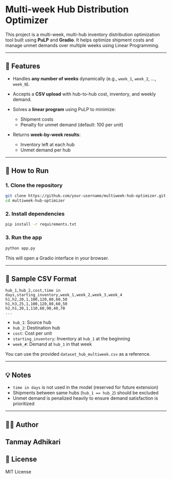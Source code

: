 # Multi-week Hub Distribution Optimizer

This project is a multi-week, multi-hub inventory distribution optimization tool built using **PuLP** and **Gradio**. It helps optimize shipment costs and manage unmet demands over multiple weeks using Linear Programming.

---


## 🚀 Features

* Handles **any number of weeks** dynamically (e.g., `week_1`, `week_2`, ..., `week_N`).
* Accepts a **CSV upload** with hub-to-hub cost, inventory, and weekly demand.
* Solves a **linear program** using PuLP to minimize:

  * Shipment costs
  * Penalty for unmet demand (default: 100 per unit)
* Returns **week-by-week results**:

  * Inventory left at each hub
  * Unmet demand per hub

---

## 🔧 How to Run

### 1. Clone the repository

```bash
git clone https://github.com/your-username/multiweek-hub-optimizer.git
cd multiweek-hub-optimizer
```

### 2. Install dependencies

```bash
pip install -r requirements.txt
```

### 3. Run the app

```bash
python app.py
```

This will open a Gradio interface in your browser.

---

## 📄 Sample CSV Format

```
hub_1,hub_2,cost,time in days,starting_inventory,week_1,week_2,week_3,week_4
h1,h2,20,1,100,120,80,60,50
h1,h3,25,1,100,120,80,60,50
h2,h1,20,1,110,60,90,40,70
...
```

* `hub_1`: Source hub
* `hub_2`: Destination hub
* `cost`: Cost per unit
* `starting_inventory`: Inventory at `hub_1` at the beginning
* `week_#`: Demand at `hub_1` in that week

You can use the provided `dataset_hub_multiweek.csv` as a reference.

---

## 💡 Notes

* `time in days` is not used in the model (reserved for future extension)
* Shipments between same hubs (`hub_1 == hub_2`) should be excluded
* Unmet demand is penalized heavily to ensure demand satisfaction is prioritized

---

## 👨‍💼 Author

**Tanmay Adhikari**
---

## 🌟 License

MIT License
